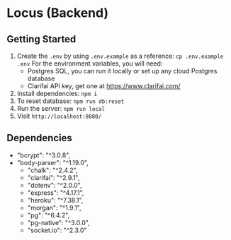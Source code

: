 Locus (Backend)
=========

## Getting Started

1. Create the `.env` by using `.env.example` as a reference: `cp .env.example .env`
   For the environment variables, you will need:
   - Postgres SQL, you can run it locally or set up any cloud Postgres database
   - Clarifai API key, get one at https://www.clarifai.com/
2. Install dependencies: `npm i`
3. To reset database: `npm run db:reset`
4. Run the server: `npm run local`
5. Visit `http://localhost:8080/`

## Dependencies

- "bcrypt": "^3.0.8",
- "body-parser": "^1.19.0",
    - "chalk": "^2.4.2",
    - "clarifai": "^2.9.1",
    - "dotenv": "^2.0.0",
    - "express": "^4.17.1",
    - "heroku": "^7.38.1",
    - "morgan": "^1.9.1",
    - "pg": "^6.4.2",
    - "pg-native": "^3.0.0",
    - "socket.io": "^2.3.0"
